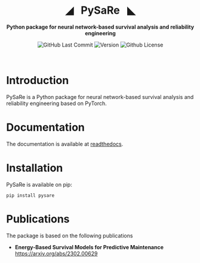 <div align="center">

# ◢ &nbsp; PySaRe &nbsp;  ◣

**Python package for neural network-based survival analysis and reliability engineering**

<p>
<img alt="GitHub Last Commit" src="https://img.shields.io/github/last-commit/oholmer/PySaRe" />
<img alt="Version" src="https://img.shields.io/badge/version-0.1-blue" />
<img alt="Github License" src="https://img.shields.io/badge/License-MIT-green.svg" />
</p>

<br />

</div>

# Introduction
PySaRe is a Python package for neural network-based survival analysis and reliability engineering based on PyTorch.

# Documentation 
The documentation is available at [readthedocs](https://pysare.readthedocs.io).

# Installation 
PySaRe is available on pip:
```
pip install pysare
```


# Publications
The package is based on the following publications
- **Energy-Based Survival Models for Predictive Maintenance** https://arxiv.org/abs/2302.00629
  
